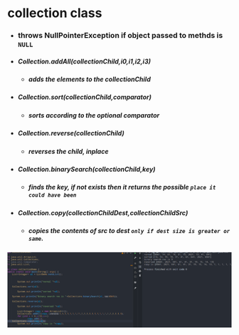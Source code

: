 # collection class
- ### throws NullPointerException if object passed to methds is `NULL`

- ##### Collection.addAll(collectionChild,i0,i1,i2,i3)
	- ##### adds the elements to the collectionChild
- ##### Collection.sort(collectionChild,comparator)
	- ##### sorts according to the optional comparator
- ##### Collection.reverse(collectionChild)
	- ##### reverses the child, inplace
- ##### Collection.binarySearch(collectionChild,key)
	- ##### finds the key, if not exists then it returns the possible `place it could have been`
- ##### Collection.copy(collectionChildDest,collectionChildSrc)
	- ##### copies the contents of src to dest `only if dest size is greater or same`.

![imageAlt](./pictures/colp5.png)